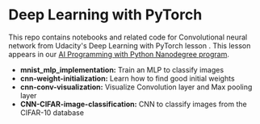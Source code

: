 # Deep Learning with PyTorch

This repo contains notebooks and related code for Convolutional neural network from Udacity's Deep Learning with PyTorch lesson . This lesson appears in our [AI Programming with Python Nanodegree program](https://www.udacity.com/course/ai-programming-python-nanodegree--nd089).

* **mnist_mlp_implementation:** Train an MLP to classify images  
* **cnn-weight-initialization:** Learn how to find good initial weights  
* **cnn-conv-visualization:** Visualize Convolution layer and Max pooling layer  
* **CNN-CIFAR-image-classification:** CNN to classify images from the CIFAR-10 database   



